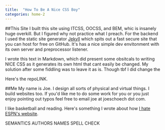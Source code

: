 ```yaml
---
title:  "How To Be A Nice CSS Boy"
categories: home-2
---
```


##This Site
I built this site using ITCSS, OOCSS, and BEM, whic is insanely huge overkill. But I figured why not practice what I preach. For the backend I used the static site generator [Jekyll](https://jekyllrb.com/) which spits out a fast secure site that you can host for free on GitHub. It's has a nice simple dev envitonment with its own server and preprocessor listener. 

I wrote this text in Markdown, which did present some obsitcals to writing NICE CSS as it generates its own html that cant easily be changed. My solution after some fiddling was to leave it as is. Though tbf I did change the   

Here's the repoLINK. 

##Me
My name is Joe. I design all sorts of physical and virtual things. I build websites too. If you'd like me to do some work for you or you just enjoy pointing out typos feel free to email joe at joeschoech dot com. 

I like basketball and reading. Here's something I wrote about how [I hate ESPN's website](https://medium.com/@on3ness/the-nightmare-online-espn-go-com-475d1d31b391#.hkc3tkagp).


SEMANTICS
AUTHORS NAMES
SPELL CHECK